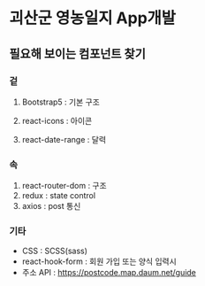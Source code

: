 # 괴산군 영농일지 App개발

## 필요해 보이는 컴포넌트 찾기

### 겉
1. Bootstrap5 : 기본 구조
2. react-icons : 아이콘

3. react-date-range : 달력

### 속
1. react-router-dom : 구조
2. redux : state control
3. axios : post 통신

### 기타
- CSS : SCSS(sass)
- react-hook-form : 회원 가입 또는 양식 입력시
- 주소 API : https://postcode.map.daum.net/guide 

## 